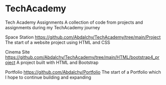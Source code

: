 # TechAcademy
Tech Academy Assignments
A collection of code from projects and assignments during my TechAcademy journey

Space Station 
https://github.com/Abdalchy/TechAcademy/tree/main/Project
The start of a website project using HTML and CSS

Cinema Site
https://github.com/Abdalchy/TechAcademy/tree/main/HTML/bootstrap4_project
A project built with HTML and Bootstrap

Portfolio
https://github.com/Abdalchy/Portfolio
The start of a Portfolio which I hope to continue building and expanding
